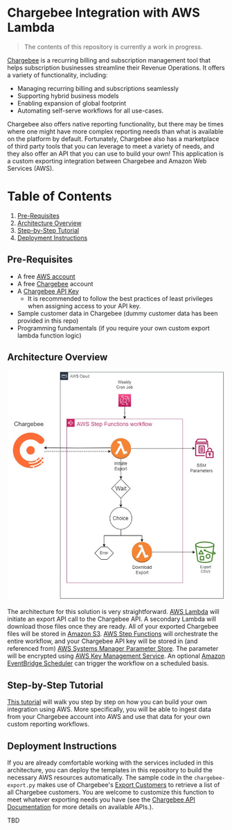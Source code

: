 
# Chargebee Integration with AWS Lambda

> The contents of this repository is currently a work in progress.

[Chargebee](https://www.chargebee.com/) is a recurring billing and subscription management tool that helps subscription businesses streamline their Revenue Operations. It offers a variety of functionality, including:
- Managing recurring billing and subscriptions seamlessly
- Supporting hybrid business models
- Enabling expansion of global footprint
- Automating self-serve workflows for all use-cases.

Chargebee also offers native reporting functionality, but there may be times where one might have more complex reporting needs than what is available on the platform by default. Fortunately, Chargebee also has a marketplace of third party tools that you can leverage to meet a variety of needs, and they also offer an API that you can use to build your own! This application is a custom exporting integration between Chargebee and Amazon Web Services (AWS).

# Table of Contents

1. [Pre-Requisites](#pre-requisites)
2. [Architecture Overview](#architecture-overview)
3. [Step-by-Step Tutorial](#step-by-step-tutorial)
4. [Deployment Instructions](#deployment-instructions)

## Pre-Requisites
- A free [AWS account](https://aws.amazon.com/free/)
- A free [Chargebee](https://www.chargebee.com/) account
- A [Chargebee API Key](https://www.chargebee.com/docs/2.0/api_keys.html)
  - It is recommended to follow the best practices of least privileges when assigning access to your API key.
- Sample customer data in Chargebee (dummy customer data has been provided in this repo)
- Programming fundamentals (if you require your own custom export lambda function logic)

## Architecture Overview

![Architecture Diagram](img/low-level-diagram.jpg)

The architecture for this solution is very straightforward. [AWS Lambda](https://aws.amazon.com/lambda/) will initiate an export API call to the Chargebee API. A secondary Lambda will download those files once they are ready. All of your exported Chargebee files will be stored in [Amazon S3](https://aws.amazon.com/s3/). [AWS Step Functions](https://aws.amazon.com/step-functions/) will orchestrate the entire workflow, and your Chargebee API key will be stored in (and referenced from) [AWS Systems Manager Parameter Store](https://docs.aws.amazon.com/systems-manager/latest/userguide/systems-manager-parameter-store.html). The parameter will be encrypted using [AWS Key Management Service](https://aws.amazon.com/kms/). An optional [Amazon EventBridge Scheduler](https://docs.aws.amazon.com/eventbridge/latest/userguide/scheduler.html) can trigger the workflow on a scheduled basis.

## Step-by-Step Tutorial

[This tutorial](https://toriancrane.github.io/chargebee-lambda-integration/) will walk you step by step on how you can build your own integration using AWS. More specifically, you will be able to ingest data from your Chargebee account into AWS and use that data for your own custom reporting workflows.

## Deployment Instructions

If you are already comfortable working with the services included in this architecture, you can deploy the templates in this repository to build the necessary AWS resources automatically. The sample code in the `chargebee-export.py` makes use of Chargebee's [Export Customers](https://apidocs.chargebee.com/docs/api/exports?prod_cat_ver=2#export_customers) to retrieve a list of all Chargebee customers. You are welcome to customize this function to meet whatever exporting needs you have (see the [Chargebee API Documentation](https://apidocs.chargebee.com/docs/api?prod_cat_ver=2) for more details on available APIs.).

TBD
